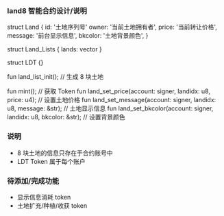 ### land8 智能合约设计/说明

struct Land {
	id: '土地序列号'
	owner: '当前土地拥有者',
	price: '当前转让价格',
	message: '前台显示信息',
	bkcolor: '土地背景颜色',
}

struct Land_Lists { lands: vector<Land> }

struct LDT {}

fun land_list_init();  // 生成 8 块土地

fun mint();       // 获取 Token
fun land_set_price(account: signer, landidx: u8, price: u4);  // 设置土地价格
fun land_set_message(account: signer, landidx: u8, message: &str);  // 土地显示信息
fun land_set_bkcolor(account: signer, landidx: u8, bkcolor: &str);  // 设置背景颜色

### 说明

- 8 块土地的信息只存在于合约账号中
- LDT Token 属于每个账户

### 待添加/完成功能

- 显示信息消耗 token
- 土地扩充/种植/收获 token